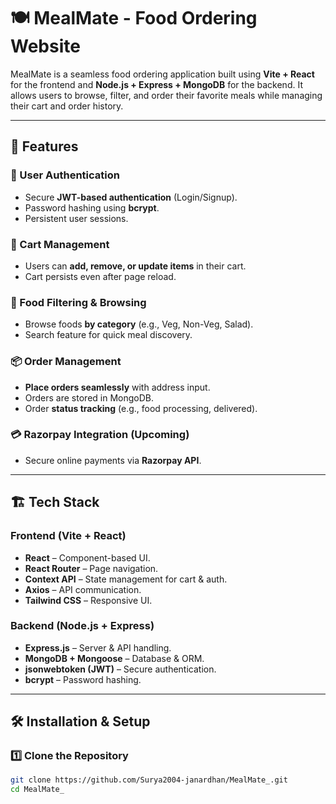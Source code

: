# 🍽️ MealMate - Food Ordering Website

MealMate is a seamless food ordering application built using **Vite + React** for the frontend and **Node.js + Express + MongoDB** for the backend. It allows users to browse, filter, and order their favorite meals while managing their cart and order history.

---

## 🚀 Features

### 🔐 User Authentication
- Secure **JWT-based authentication** (Login/Signup).
- Password hashing using **bcrypt**.
- Persistent user sessions.

### 🛒 Cart Management
- Users can **add, remove, or update items** in their cart.
- Cart persists even after page reload.

### 🍕 Food Filtering & Browsing
- Browse foods **by category** (e.g., Veg, Non-Veg, Salad).
- Search feature for quick meal discovery.

### 📦 Order Management
- **Place orders seamlessly** with address input.
- Orders are stored in MongoDB.
- Order **status tracking** (e.g., food processing, delivered).

### 💳 Razorpay Integration (Upcoming)
- Secure online payments via **Razorpay API**.

---

## 🏗️ Tech Stack

### **Frontend (Vite + React)**
- **React** – Component-based UI.
- **React Router** – Page navigation.
- **Context API** – State management for cart & auth.
- **Axios** – API communication.
- **Tailwind CSS** – Responsive UI.

### **Backend (Node.js + Express)**
- **Express.js** – Server & API handling.
- **MongoDB + Mongoose** – Database & ORM.
- **jsonwebtoken (JWT)** – Secure authentication.
- **bcrypt** – Password hashing.

---

## 🛠️ Installation & Setup

### **1️⃣ Clone the Repository**
```bash
git clone https://github.com/Surya2004-janardhan/MealMate_.git
cd MealMate_
